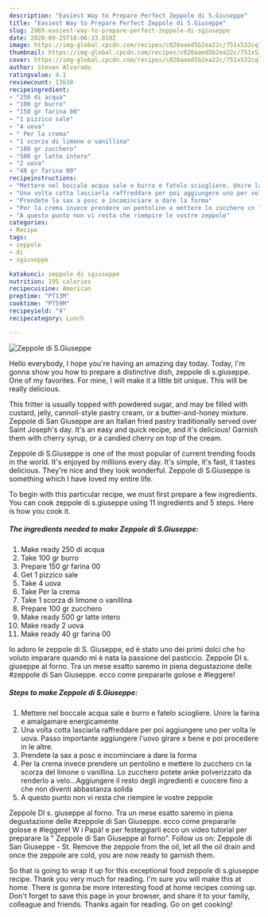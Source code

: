 ```yaml
---
description: "Easiest Way to Prepare Perfect Zeppole di S.Giuseppe"
title: "Easiest Way to Prepare Perfect Zeppole di S.Giuseppe"
slug: 2969-easiest-way-to-prepare-perfect-zeppole-di-sgiuseppe
date: 2020-09-25T10:06:33.818Z
image: https://img-global.cpcdn.com/recipes/c020aaed5b2ea22c/751x532cq70/zeppole-di-sgiuseppe-recipe-main-photo.jpg
thumbnail: https://img-global.cpcdn.com/recipes/c020aaed5b2ea22c/751x532cq70/zeppole-di-sgiuseppe-recipe-main-photo.jpg
cover: https://img-global.cpcdn.com/recipes/c020aaed5b2ea22c/751x532cq70/zeppole-di-sgiuseppe-recipe-main-photo.jpg
author: Steven Alvarado
ratingvalue: 4.1
reviewcount: 13638
recipeingredient:
- "250 di acqua"
- "100 gr burro"
- "150 gr farina 00"
- "1 pizzico sale"
- "4 uova"
- " Per la crema"
- "1 scorza di limone o vanillina"
- "100 gr zucchero"
- "500 gr latte intero"
- "2 uova"
- "40 gr farina 00"
recipeinstructions:
- "Mettere nel boccale acqua sale e burro e fatelo sciogliere. Unire la farina e amalgamare energicamente"
- "Una volta cotta lasciarla raffreddare per poi aggiungere uno per volta le uova. Passo importante aggiungere l&#39;uovo girare x bene e poi procedere in le altre."
- "Prendete la sax a posc e incominciare a dare la forma"
- "Per la crema invece prendere un pentolino e mettere lo zucchero cn la scorza del limone o vanillina. Lo zucchero potete anke polverizzato da renderlo a velo...Aggiungere il resto degli ingredienti e cuocere fino a che non diventi abbastanza solida"
- "A questo punto non vi resta che riempire le vostre zeppole"
categories:
- Recipe
tags:
- zeppole
- di
- sgiuseppe

katakunci: zeppole di sgiuseppe 
nutrition: 195 calories
recipecuisine: American
preptime: "PT13M"
cooktime: "PT59M"
recipeyield: "4"
recipecategory: Lunch

---
```



![Zeppole di S.Giuseppe](https://img-global.cpcdn.com/recipes/c020aaed5b2ea22c/751x532cq70/zeppole-di-sgiuseppe-recipe-main-photo.jpg)

Hello everybody, I hope you're having an amazing day today. Today, I'm gonna show you how to prepare a distinctive dish, zeppole di s.giuseppe. One of my favorites. For mine, I will make it a little bit unique. This will be really delicious.

This fritter is usually topped with powdered sugar, and may be filled with custard, jelly, cannoli-style pastry cream, or a butter-and-honey mixture. Zeppole di San Giuseppe are an Italian fried pastry traditionally served over Saint Joseph&#39;s day. It&#39;s an easy and quick recipe, and it&#39;s delicious! Garnish them with cherry syrup, or a candied cherry on top of the cream.

Zeppole di S.Giuseppe is one of the most popular of current trending foods in the world. It's enjoyed by millions every day. It's simple, it's fast, it tastes delicious. They're nice and they look wonderful. Zeppole di S.Giuseppe is something which I have loved my entire life.


To begin with this particular recipe, we must first prepare a few ingredients. You can cook zeppole di s.giuseppe using 11 ingredients and 5 steps. Here is how you cook it.

<!--inarticleads1-->

##### The ingredients needed to make Zeppole di S.Giuseppe:

1. Make ready 250 di acqua
1. Take 100 gr burro
1. Prepare 150 gr farina 00
1. Get 1 pizzico sale
1. Take 4 uova
1. Take  Per la crema
1. Take 1 scorza di limone o vanillina
1. Prepare 100 gr zucchero
1. Make ready 500 gr latte intero
1. Make ready 2 uova
1. Make ready 40 gr farina 00


Io adoro le zeppole di S. Giuseppe, ed è stato uno dei primi dolci che ho voluto imparare quando mi è nata la passione del pasticcio. Zeppole DI s. giuseppe al forno. Tra un mese esatto saremo in piena degustazione delle #zeppole di San Giuseppe. ecco come prepararle golose e #leggere! 

<!--inarticleads2-->

##### Steps to make Zeppole di S.Giuseppe:

1. Mettere nel boccale acqua sale e burro e fatelo sciogliere. Unire la farina e amalgamare energicamente
1. Una volta cotta lasciarla raffreddare per poi aggiungere uno per volta le uova. Passo importante aggiungere l&#39;uovo girare x bene e poi procedere in le altre.
1. Prendete la sax a posc e incominciare a dare la forma
1. Per la crema invece prendere un pentolino e mettere lo zucchero cn la scorza del limone o vanillina. Lo zucchero potete anke polverizzato da renderlo a velo...Aggiungere il resto degli ingredienti e cuocere fino a che non diventi abbastanza solida
1. A questo punto non vi resta che riempire le vostre zeppole


Zeppole DI s. giuseppe al forno. Tra un mese esatto saremo in piena degustazione delle #zeppole di San Giuseppe. ecco come prepararle golose e #leggere! W i Papà! e per festeggiarli ecco un video tutorial per preparare la &#34; Zeppole di San Giuseppe al forno&#34;. Follow us on: Zeppole di San Giuseppe - St. Remove the zeppole from the oil, let all the oil drain and once the zeppole are cold, you are now ready to garnish them. 

So that is going to wrap it up for this exceptional food zeppole di s.giuseppe recipe. Thank you very much for reading. I'm sure you will make this at home. There is gonna be more interesting food at home recipes coming up. Don't forget to save this page in your browser, and share it to your family, colleague and friends. Thanks again for reading. Go on get cooking!
